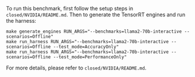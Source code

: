 To run this benchmark, first follow the setup steps in `closed/NVIDIA/README.md`. Then to generate the TensorRT engines and run the harness:

```
make generate_engines RUN_ARGS="--benchmarks=llama2-70b-interactive --scenarios=Offline"
make run_harness RUN_ARGS="--benchmarks=llama2-70b-interactive --scenarios=Offline --test_mode=AccuracyOnly"
make run_harness RUN_ARGS="--benchmarks=llama2-70b-interactive --scenarios=Offline --test_mode=PerformanceOnly"
```

For more details, please refer to `closed/NVIDIA/README.md`.